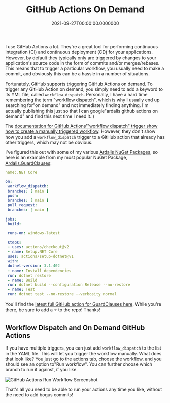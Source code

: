 ﻿---
title: GitHub Actions On Demand
date: "2021-09-27T00:00:00.0000000"
description: You can configure certain GitHub actions so that they can be triggered on demand, not just when a commit is added or merged.
featuredImage: /img/github-actions-on-demand.png
---

I use GitHub Actions a lot. They're a great tool for performing continuous integration (CI) and continuous deployment (CD) for your applications. However, by default they typically only are triggered by changes to your application's source code in the form of commits and/or merges/rebases. This means that to trigger a particular workflow, you usually need to make a commit, and obviously this can be a hassle in a number of situations.

Fortunately, GitHub supports triggering GitHub Actions on demand. To trigger any GitHub Action on demand, you simply need to add a keyword to its YML file, called `workflow_dispatch`. Personally, I have a hard time remembering the term "workflow dispatch", which is why I usually end up searching for"on demand" and not immediately finding anything. I'm actually publishing this just so that I can google"ardalis github actions on demand" and find this next time I need it.:)

The [documentation for GitHub Actions'"workflow dispatch" trigger show how to create a manually triggered workflow](https://docs.github.com/en/actions/learn-github-actions/events-that-trigger-workflows#workflow_dispatch). However, they don't show how you add a `workflow_dispatch` trigger to a GitHub action that already has other triggers, which may not be obvious.

I've figured this out with some of my various [Ardalis NuGet Packages](https://www.nuget.org/profiles/ardalis), so here is an example from my most popular NuGet Package, [Ardalis.GuardClauses](https://www.nuget.org/packages/Ardalis.GuardClauses):

```yaml
name:.NET Core

on:
 workflow_dispatch:
 branches: [ main ]
 push:
 branches: [ main ]
 pull_request:
 branches: [ main ]

jobs:
 build:

 runs-on: windows-latest

 steps:
 - uses: actions/checkout@v2
 - name: Setup.NET Core
 uses: actions/setup-dotnet@v1
 with:
 dotnet-version: 3.1.402
 - name: Install dependencies
 run: dotnet restore
 - name: Build
 run: dotnet build --configuration Release --no-restore
 - name: Test
 run: dotnet test --no-restore --verbosity normal
```

You'll find the [latest full GitHub action for GuardClauses here](https://github.com/ardalis/GuardClauses/blob/main/.github/workflows/build.yml). While you're there, be sure to add a ⭐ to the repo! Thanks!

## Workflow Dispatch and On Demand GitHub Actions

If you have multiple triggers, you can just add `workflow_dispatch` to the list in the YAML file. This will let you trigger the workflow manually. What does that look like? You just go to the actions tab, choose the workflow, and you should see an option to"Run workflow". You can further choose which branch to run it against, if you like.

![GitHub Actions Run Workflow Screenshot](/img/github-actions-on-demand-ui-screenshot.png)

That's all you need to be able to run your actions any time you like, without the need to add bogus commits!

